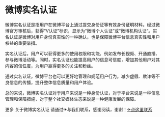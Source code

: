 # 微博实名认证

微博实名认证是指用户在微博平台上通过提交身份证等有效身份证明材料，经过微博官方审核后，获得“V认证”标识，显示为“微博个人认证”或“微博机构认证”。实名认证是微博对用户身份真实性的一种确认，也是保障微博平台信息真实性和用户权益的重要举措。

实名认证后，用户可以获得更多的使用权限和功能，例如发布长视频、开通直播、参与微博活动等。同时，实名认证也能提高用户的信息可信度，增加其他用户对其内容的信任度，为用户赢得更多的关注和粉丝。

通过实名认证，微博平台也可以更好地管理和规范用户行为，减少虚假、欺诈等不良信息的传播，提升整体信息质量和用户体验。

总的来说，微博实名认证对于用户来说是一种身份认证，对于平台来说是一种信息管理和保障措施，对于整个社交媒体生态来说是一种健康发展的保障。

更多 关于微博实名认证 请通过✈与我们联系，感谢阅读，谢谢！[✈点这里联系](https://c.k02.cc)